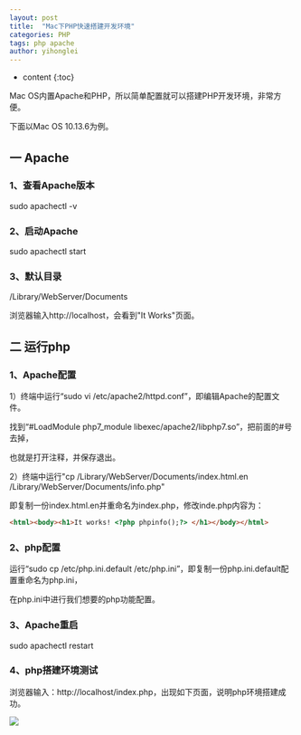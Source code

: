 ```yaml
---
layout: post
title:  "Mac下PHP快速搭建开发环境"
categories: PHP
tags: php apache
author: yihonglei
---
```


* content
{:toc}

Mac OS内置Apache和PHP，所以简单配置就可以搭建PHP开发环境，非常方便。




下面以Mac OS 10.13.6为例。

## 一 Apache

### 1、查看Apache版本

sudo apachectl -v

### 2、启动Apache

sudo apachectl start

### 3、默认目录

/Library/WebServer/Documents

浏览器输入http://localhost，会看到"It Works"页面。

## 二 运行php

### 1、Apache配置

1）终端中运行“sudo vi /etc/apache2/httpd.conf”，即编辑Apache的配置文件。

找到“#LoadModule php7_module libexec/apache2/libphp7.so”，把前面的#号去掉，

也就是打开注释，并保存退出。

2）终端中运行"cp /Library/WebServer/Documents/index.html.en /Library/WebServer/Documents/info.php"

即复制一份index.html.en并重命名为index.php，修改inde.php内容为：

```html
<html><body><h1>It works! <?php phpinfo();?> </h1></body></html>
```

### 2、php配置

运行“sudo cp /etc/php.ini.default /etc/php.ini”，即复制一份php.ini.default配置重命名为php.ini，

在php.ini中进行我们想要的php功能配置。

### 3、Apache重启

sudo apachectl restart

### 4、php搭建环境测试

浏览器输入：http://localhost/index.php，出现如下页面，说明php环境搭建成功。

![](https://thumbnail0.baidupcs.com/thumbnail/6873d86854378e03f8f0d718732f5bbf?fid=494350293-250528-717827432617931&time=1539525600&rt=sh&sign=FDTAER-DCb740ccc5511e5e8fedcff06b081203-2Wdv4A6AfYKHZalMdAUn2zcsUac%3D&expires=8h&chkv=0&chkbd=0&chkpc=&dp-logid=6655190907517279576&dp-callid=0&size=c710_u400&quality=100&vuk=-&ft=video)
